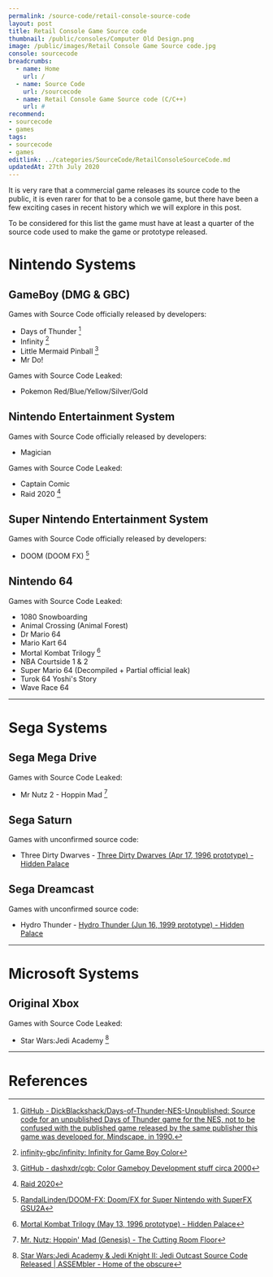 ```yaml
---
permalink: /source-code/retail-console-source-code
layout: post
title: Retail Console Game Source code
thumbnail: /public/consoles/Computer Old Design.png
image: /public/images/Retail Console Game Source code.jpg
console: sourcecode
breadcrumbs:
  - name: Home
    url: /
  - name: Source Code
    url: /sourcecode
  - name: Retail Console Game Source code (C/C++)
    url: #
recommend: 
- sourcecode
- games
tags:
- sourcecode
- games
editlink: ../categories/SourceCode/RetailConsoleSourceCode.md
updatedAt: 27th July 2020
---
```

It is very rare that a commercial game releases its source code to the public, it is even rarer for that to be a console game, but there have been a few exciting cases in recent history which we will explore in this post.

To be considered for this list the game must have at least a quarter of the source code used to make the game or prototype released.

# Nintendo Systems

## GameBoy (DMG & GBC)
Games with Source Code officially released by developers:
* Days of Thunder [^2]
* Infinity [^3]
* Little Mermaid Pinball [^5]
* Mr Do!

Games with Source Code Leaked:
* Pokemon Red/Blue/Yellow/Silver/Gold

## Nintendo Entertainment System

Games with Source Code officially released by developers:
* Magician

Games with Source Code Leaked:
* Captain Comic
* Raid 2020 [^7]

## Super Nintendo Entertainment System
Games with Source Code officially released by developers:
* DOOM (DOOM FX) [^8]

## Nintendo 64

Games with Source Code Leaked:
* 1080 Snowboarding
* Animal Crossing (Animal Forest)
* Dr Mario 64
* Mario Kart 64
* Mortal Kombat Trilogy [^6]
* NBA Courtside 1 & 2
* Super Mario 64 (Decompiled + Partial official leak)
* Turok 64 Yoshi's Story
* Wave Race 64

---
# Sega Systems

## Sega Mega Drive

Games with Source Code Leaked:
* Mr Nutz 2 - Hoppin Mad [^1]

## Sega Saturn

Games with unconfirmed source code:
* Three Dirty Dwarves - [Three Dirty Dwarves (Apr 17, 1996 prototype) - Hidden Palace](https://hiddenpalace.org/Three_Dirty_Dwarves_(Apr_17,_1996_prototype))

## Sega Dreamcast

Games with unconfirmed source code:
* Hydro Thunder - [Hydro Thunder (Jun 16, 1999 prototype) - Hidden Palace](https://hiddenpalace.org/Hydro_Thunder_(Jun_16,_1999_prototype))

---
# Microsoft Systems

## Original Xbox
Games with Source Code Leaked:
* Star Wars:Jedi Academy [^4]

---
# References
[^1]: [Mr. Nutz: Hoppin' Mad (Genesis) - The Cutting Room Floor](https://tcrf.net/Mr._Nutz:_Hoppin%27_Mad_(Genesis))
[^2]: [GitHub - DickBlackshack/Days-of-Thunder-NES-Unpublished: Source code for an unpublished Days of Thunder game for the NES, not to be confused with the published game released by the same publisher this game was developed for, Mindscape, in 1990.](https://github.com/DickBlackshack/Days-of-Thunder-NES-Unpublished)
[^3]: [infinity-gbc/infinity: Infinity for Game Boy Color](https://github.com/infinity-gbc/infinity)
[^4]: [Star Wars:Jedi Academy & Jedi Knight II: Jedi Outcast Source Code Released | ASSEMbler - Home of the obscure](https://assemblergames.com/threads/star-wars-jedi-academy-jedi-knight-ii-jedi-outcast-source-code-released.45272/)
[^5]: [GitHub - dashxdr/cgb: Color Gameboy Development stuff circa 2000](https://github.com/dashxdr/cgb)
[^6]: [Mortal Kombat Trilogy (May 13, 1996 prototype) - Hidden Palace](https://hiddenpalace.org/Mortal_Kombat_Trilogy_(May_13,_1996_prototype))
[^7]: [Raid 2020](https://archive.org/details/gamesourcecode)
[^8]: [RandalLinden/DOOM-FX: Doom/FX for Super Nintendo with SuperFX GSU2A](https://github.com/RandalLinden/DOOM-FX)

